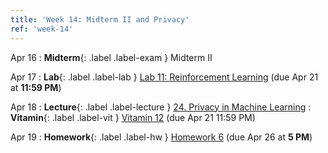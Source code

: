 ```yaml
---
title: 'Week 14: Midterm II and Privacy'
ref: 'week-14'
---
```


Apr 16
: **Midterm**{: .label .label-exam } Midterm II

Apr 17
: **Lab**{: .label .label-lab } [Lab 11: Reinforcement Learning](http://data102.datahub.berkeley.edu/hub/user-redirect/git-pull?repo=https%3A%2F%2Fgithub.com%2Fds-102%2Fsp24-materials&urlpath=lab%2Ftree%2Fsp24-materials%2Flab%2Flab11%2Flab11.ipynb&branch=main) (due Apr 21 at **11:59 PM**)

Apr 18
: **Lecture**{: .label .label-lecture } [24. Privacy in Machine Learning](lecture/lec24)
: **Vitamin**{: .label .label-vit } [Vitamin 12](https://www.gradescope.com/courses/711377/assignments/4387338) (due Apr 21 11:59 PM)

Apr 19
: **Homework**{: .label .label-hw } [Homework 6](http://data102.datahub.berkeley.edu/hub/user-redirect/git-pull?repo=https%3A%2F%2Fgithub.com%2Fds-102%2Fsp24-materials&urlpath=lab%2Ftree%2Fsp24-materials%2Fhw%2Fhw6%2FHW06.pdf&branch=main) (due Apr 26 at **5 PM**)
